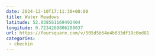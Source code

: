 ```yaml
---
date: 2024-12-10T17:11:30+00:00
title: Water Meadows
latitude: 52.038561169492404
longitude: 0.7234260806208037
url: https://foursquare.com/v/505d5b64e4b033df39c0ed81
categories:
 - checkin
---
```


